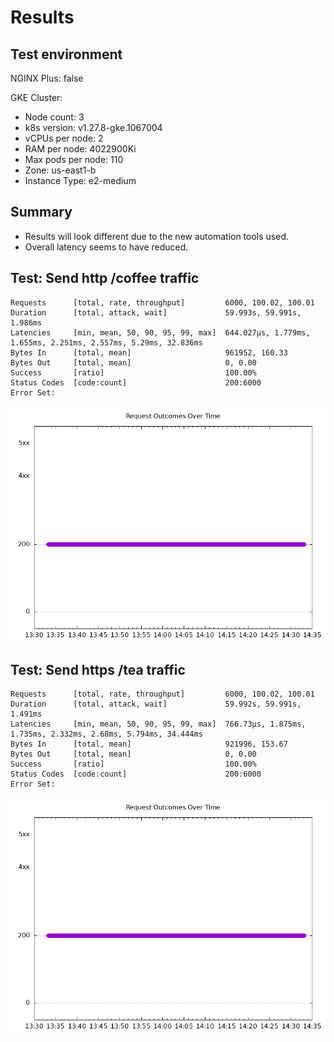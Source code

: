 # Results

## Test environment

NGINX Plus: false

GKE Cluster:

- Node count: 3
- k8s version: v1.27.8-gke.1067004
- vCPUs per node: 2
- RAM per node: 4022900Ki
- Max pods per node: 110
- Zone: us-east1-b
- Instance Type: e2-medium

## Summary

- Results will look different due to the new automation tools used.
- Overall latency seems to have reduced.

## Test: Send http /coffee traffic

```text
Requests      [total, rate, throughput]         6000, 100.02, 100.01
Duration      [total, attack, wait]             59.993s, 59.991s, 1.986ms
Latencies     [min, mean, 50, 90, 95, 99, max]  644.027µs, 1.779ms, 1.655ms, 2.251ms, 2.557ms, 5.29ms, 32.836ms
Bytes In      [total, mean]                     961952, 160.33
Bytes Out     [total, mean]                     0, 0.00
Success       [ratio]                           100.00%
Status Codes  [code:count]                      200:6000  
Error Set:
```

![http.png](http.png)

## Test: Send https /tea traffic

```text
Requests      [total, rate, throughput]         6000, 100.02, 100.01
Duration      [total, attack, wait]             59.992s, 59.991s, 1.491ms
Latencies     [min, mean, 50, 90, 95, 99, max]  766.73µs, 1.875ms, 1.735ms, 2.332ms, 2.68ms, 5.794ms, 34.444ms
Bytes In      [total, mean]                     921996, 153.67
Bytes Out     [total, mean]                     0, 0.00
Success       [ratio]                           100.00%
Status Codes  [code:count]                      200:6000  
Error Set:
```

![https.png](https.png)
